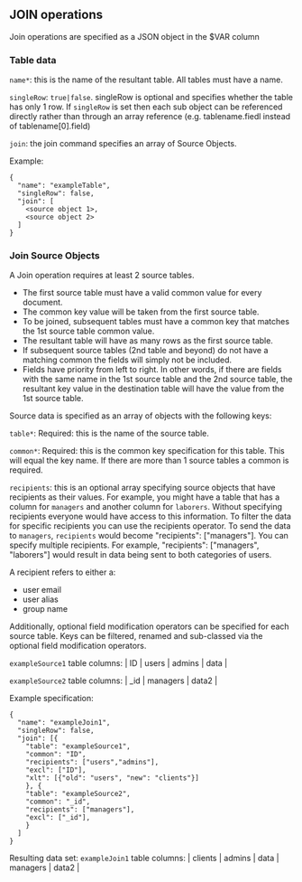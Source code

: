 ## JOIN operations

Join operations are specified as a JSON object in the $VAR column

### Table data

`name*`: this is the name of the resultant table.  All tables must have a name.

`singleRow`: `true|false`.  singleRow is optional and specifies whether the table has only 1 row.
If `singleRow` is set then each sub object can be referenced directly rather than through an array reference
(e.g. tablename.fiedl instead of tablename[0].field)

`join`: the join command specifies an array of Source Objects.

Example:
```
{
  "name": "exampleTable",
  "singleRow": false,
  "join": [
    <source object 1>,
    <source object 2>
  ]
}
```


### Join Source Objects

A Join operation requires at least 2 source tables.
  * The first source table must have a valid common value for every document.
  * The common key value will be taken from the first source table.
  * To be joined, subsequent tables must have a common key that matches the 1st source table common value.
  * The resultant table will have as many rows as the first source table.
  * If subsequent source tables (2nd table and beyond) do not have a matching common the fields will simply not be included.
  * Fields have priority from left to right.  In other words, if there are fields with the same name in the 1st source table and the 2nd source table,
the resultant key value in the destination table will have the value from the 1st source table.


Source data is specified as an array of objects with the following keys:

`table*`: Required: this is the name of the source table.

`common*`: Required: this is the common key specification for this table. This will equal the key name.  If there are more than 1 source tables a common is required.

`recipients`: this is an optional array specifying source objects that have recipients as their values.
For example, you might have a table that has a column for `managers` and another column for `laborers`.
Without specifying recipients everyone would have access to this information.  To filter the data for specific recipients you can use the recipients operator.
To send the data to `managers`, `recipients` would become "recipients": ["managers"].  You can specify multiple recipients.  For example,
"recipients": ["managers", "laborers"] would result in data being sent to both categories of users.

A recipient refers to either a:
* user email
* user alias
* group name

Additionally, optional field modification operators can be specified for each source table.
Keys can be filtered, renamed and sub-classed via the optional field modification operators.

`exampleSource1` table columns: | ID  | users    | admins | data |

`exampleSource2` table columns: | _id | managers | data2  |

Example specification:
```
{
  "name": "exampleJoin1",
  "singleRow": false,
  "join": [{
    "table": "exampleSource1",
    "common": "ID",
    "recipients": ["users","admins"],
    "excl": ["ID"],
    "xlt": [{"old": "users", "new": "clients"}]
    }, {
    "table": "exampleSource2",
    "common": "_id",
    "recipients": ["managers"],
    "excl": ["_id"],
    }
  ]
}

```
Resulting data set:
`exampleJoin1` table columns: | clients | admins | data | managers | data2 |
